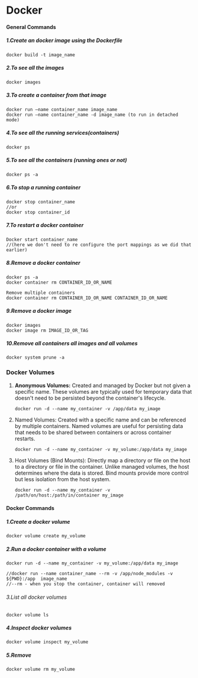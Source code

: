 # Docker

#### General Commands

##### 1.Create an docker image using the Dockerfile
    docker build -t image_name

##### 2.To see all the images
    docker images

##### 3.To create a container from that image
    docker run –name container_name image_name
    docker run –name container_name -d image_name (to run in detached mode)


##### 4.To see all the running services(containers)
    docker ps

##### 5.To see all the containers (running ones or not)
    docker ps -a

##### 6.To stop a running container
    docker stop container_name
    //or
    docker stop container_id

##### 7.To restart a docker container
    Docker start container_name
    //(here we don't need to re configure the port mappings as we did that earlier)

##### 8.Remove a docker container
    docker ps -a
    docker container rm CONTAINER_ID_OR_NAME

    Remove multiple containers
    docker container rm CONTAINER_ID_OR_NAME CONTAINER_ID_OR_NAME

##### 9.Remove a docker image
    docker images
    docker image rm IMAGE_ID_OR_TAG

##### 10.Remove all containers all images and all volumes
    docker system prune -a


### Docker Volumes
1. **Anonymous Volumes:** Created and managed by Docker but not given a specific name. These volumes are typically used for temporary data that doesn't need to be persisted beyond the container's lifecycle.
    ```
    docker run -d --name my_container -v /app/data my_image
    ```

2. Named Volumes: Created with a specific name and can be referenced by multiple containers. Named volumes are useful for persisting data that needs to be shared between containers or across container restarts.
    ```
    docker run -d --name my_container -v my_volume:/app/data my_image
    ```

3. Host Volumes (Bind Mounts): Directly map a directory or file on the host to a directory or file in the container. Unlike managed volumes, the host determines where the data is stored. Bind mounts provide more control but less isolation from the host system.
    ```
    docker run -d --name my_container -v /path/on/host:/path/in/container my_image
    ```

#### Docker Commands
##### 1.Create a docker volume
    docker volume create my_volume

##### 2.Run a docker container with a volume
    docker run -d --name my_container -v my_volume:/app/data my_image

    //docker run --name container_name --rm -v /app/node_modules -v ${PWD}:/app  image_name
    //--rm - when you stop the container, container will removed

###### 3.List all docker volumes
    docker volume ls

##### 4.Inspect docker volumes
    docker volume inspect my_volume

##### 5.Remove
    docker volume rm my_volume

